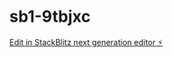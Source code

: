 # sb1-9tbjxc

[Edit in StackBlitz next generation editor ⚡️](https://stackblitz.com/~/github.com/SadnanSakib123/sb1-9tbjxc)